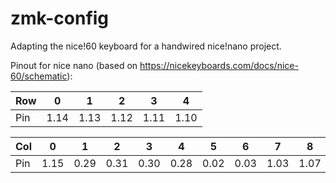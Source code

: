 # zmk-config
Adapting the nice!60 keyboard for a handwired nice!nano project.

Pinout for nice nano (based on https://nicekeyboards.com/docs/nice-60/schematic):

| Row | 0    | 1    | 2    | 3    | 4    |
|-----|------|------|------|------|------|
| Pin | 1.14 | 1.13 | 1.12 | 1.11 | 1.10 |

| Col | 0    | 1    | 2    | 3    | 4    | 5    | 6    | 7    | 8    | 9    | 10   | 11   | 12   | 13   |
|-----|------|------|------|------|------|------|------|------|------|------|------|------|------|------|
| Pin | 1.15 | 0.29 | 0.31 | 0.30 | 0.28 | 0.02 | 0.03 | 1.03 | 1.07 | 1.04 | 1.06 | 1.05 | 1.01 | 1.02 |

